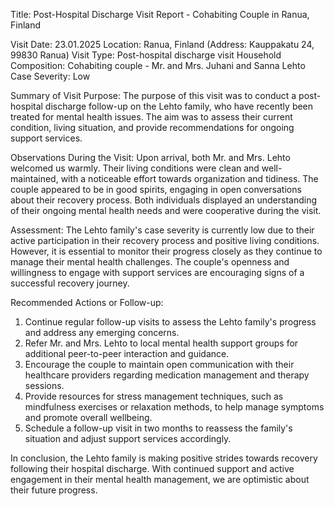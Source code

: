  Title: Post-Hospital Discharge Visit Report - Cohabiting Couple in Ranua, Finland

Visit Date: 23.01.2025
Location: Ranua, Finland (Address: Kauppakatu 24, 99830 Ranua)
Visit Type: Post-hospital discharge visit
Household Composition: Cohabiting couple - Mr. and Mrs. Juhani and Sanna Lehto
Case Severity: Low

Summary of Visit Purpose:
The purpose of this visit was to conduct a post-hospital discharge follow-up on the Lehto family, who have recently been treated for mental health issues. The aim was to assess their current condition, living situation, and provide recommendations for ongoing support services.

Observations During the Visit:
Upon arrival, both Mr. and Mrs. Lehto welcomed us warmly. Their living conditions were clean and well-maintained, with a noticeable effort towards organization and tidiness. The couple appeared to be in good spirits, engaging in open conversations about their recovery process. Both individuals displayed an understanding of their ongoing mental health needs and were cooperative during the visit.

Assessment:
The Lehto family's case severity is currently low due to their active participation in their recovery process and positive living conditions. However, it is essential to monitor their progress closely as they continue to manage their mental health challenges. The couple's openness and willingness to engage with support services are encouraging signs of a successful recovery journey.

Recommended Actions or Follow-up:
1. Continue regular follow-up visits to assess the Lehto family's progress and address any emerging concerns.
2. Refer Mr. and Mrs. Lehto to local mental health support groups for additional peer-to-peer interaction and guidance.
3. Encourage the couple to maintain open communication with their healthcare providers regarding medication management and therapy sessions.
4. Provide resources for stress management techniques, such as mindfulness exercises or relaxation methods, to help manage symptoms and promote overall wellbeing.
5. Schedule a follow-up visit in two months to reassess the family's situation and adjust support services accordingly.

In conclusion, the Lehto family is making positive strides towards recovery following their hospital discharge. With continued support and active engagement in their mental health management, we are optimistic about their future progress.